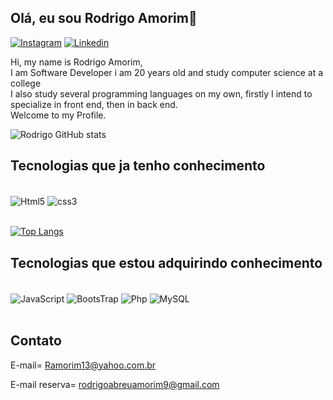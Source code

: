 ## Olá, eu sou Rodrigo Amorim👋

[![Instagram](https://img.shields.io/badge/Instagram-E4405F?style=for-the-badge&logo=instagram&logoColor=white)](https://www.instagram.com/rodrigo_aaa/)
[![Linkedin](https://img.shields.io/badge/LinkedIn-0077B5?style=for-the-badge&logo=linkedin&logoColor=white)](https://www.linkedin.com/in/rodrigo-amorim-022b2926a/)

Hi, my name is Rodrigo Amorim,<br>
I am
Software Developer
i am 20 years old and study computer science at a college <br>
I also study several programming languages on my own,
firstly I intend to specialize in front end, then in back end.<br>
Welcome to my Profile.

![Rodrigo GitHub stats](https://github-readme-stats.vercel.app/api?username=rabmorim&show_icons=true&theme=radical)

## Tecnologias que ja tenho conhecimento
<div style="display: inline_block"><br/>
  <img align="center" alt="Html5" src="https://img.shields.io/badge/HTML5-E34F26?style=for-the-badge&logo=html5&logoColor=white"/>
  <img align="center" alt="css3" src="https://img.shields.io/badge/CSS3-1572B6?style=for-the-badge&logo=css3&logoColor=white"/>
</div><br>  

[![Top Langs](https://github-readme-stats.vercel.app/api/top-langs/?username=rabmorim&hide_progress=true)](https://github.com/anuraghazra/github-readme-stats)


## Tecnologias que estou adquirindo conhecimento
<div style="display: inline_block"><br/>
  <img align="center" alt="JavaScript" src="https://img.shields.io/badge/JavaScript-323330?style=for-the-badge&logo=javascript&logoColor=F7DF1E"/>
  <img align="center" alt="BootsTrap" src="https://img.shields.io/badge/Bootstrap-563D7C?style=for-the-badge&logo=bootstrap&logoColor=white"/>
  <img align="center" alt="Php" src="https://img.shields.io/badge/PHP-777BB4?style=for-the-badge&logo=php&logoColor=white"/>
  <img align="center" alt="MySQL" src="https://img.shields.io/badge/MySQL-00000F?style=for-the-badge&logo=mysql&logoColor=white"/>
</div><br>

## Contato
 E-mail= Ramorim13@yahoo.com.br
 
 E-mail reserva= rodrigoabreuamorim9@gmail.com


